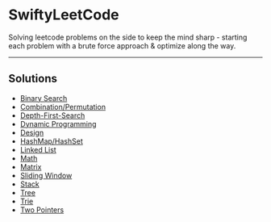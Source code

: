 # SwiftyLeetCode

Solving leetcode problems on the side to keep the mind sharp - 
starting each problem with a brute force approach & optimize along the way.

---
## Solutions

* [Binary Search](Binary-Search.md)
* [Combination/Permutation](Combination-Permutation.md)
* [Depth-First-Search](Depth-First-Search.md)
* [Dynamic Programming](Dynamic-Programming.md)
* [Design](Design.md)
* [HashMap/HashSet](HashMap-HashSet.md)
* [Linked List](Linked-List.md)
* [Math](Math.md)
* [Matrix](Matrix.md)
* [Sliding Window](Sliding-Window.md)
* [Stack](Stack.md)
* [Tree](Tree.md)
* [Trie](Trie.md)
* [Two Pointers](Two-Pointers.md)